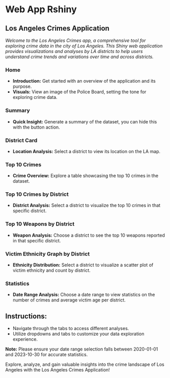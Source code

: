 # Web App Rshiny 
## Los Angeles Crimes Application 

*Welcome to the Los Angeles Crimes app, a comprehensive tool for exploring crime data in the city of Los Angeles. This Shiny web application provides visualizations and analyses by LA districts to help users understand crime trends and variations over time and across districts.*
### Home
- **Introduction:** Get started with an overview of the application and its purpose.
- **Visuals:** View an image of the Police Board, setting the tone for exploring crime data.

### Summary
- **Quick Insight:** Generate a summary of the dataset, you can hide this with the button action.

### District Card
- **Location Analysis:** Select a district to view its location on the LA map.

### Top 10 Crimes
- **Crime Overview:** Explore a table showcasing the top 10 crimes in the dataset.

### Top 10 Crimes by District
- **District Analysis:** Select a district to visualize the top 10 crimes in that specific district.

### Top 10 Weapons by District
- **Weapon Analysis:** Choose a district to see the top 10 weapons reported in that specific district.

### Victim Ethnicity Graph by District
- **Ethnicity Distribution:** Select a district to visualize a scatter plot of victim ethnicity and count by district.

### Statistics
- **Date Range Analysis:** Choose a date range to view statistics on the number of crimes and average victim age per district.

## Instructions:
- Navigate through the tabs to access different analyses.
- Utilize dropdowns and tabs to customize your data exploration experience.

**Note:** Please ensure your date range selection falls between 2020-01-01 and 2023-10-30 for accurate statistics.

Explore, analyze, and gain valuable insights into the crime landscape of Los Angeles with the Los Angeles Crimes Application!
